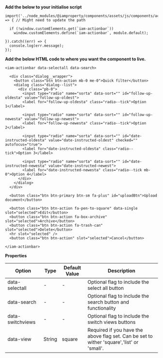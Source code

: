 **Add the below to your initialise script**

```
import('../node_modules/@iamproperty/components/assets/js/components/actionbar/actionbar.component.min').then(module => { // Might need to update the path

  if (!window.customElements.get(`iam-actionbar`))
    window.customElements.define(`iam-actionbar`, module.default);

}).catch((err) => {
  console.log(err.message);
});
```

**Add the below HTML code to where you want the component to live.**

```
<iam-actionbar data-selectall data-search>
  
  <div class="dialog__wrapper">
    <button class="btn btn-action mb-0 me-0">Quick filter</button>
    <dialog class="dialog--list">
      <div class="pb-0">
        <input type="radio" name="sorta" data-sort="" id="follow-up-oldesta" value="follow-up-oldest">
        <label for="follow-up-oldesta" class="radio--tick">Option 1</label>

        <input type="radio" name="sorta" data-sort="" id="follow-up-newesta" value="follow-up-newest">
        <label for="follow-up-newesta" class="radio--tick">Option 2</label>

        <input type="radio" name="sorta" data-sort="" id="date-instructed-oldesta" value="date-instructed-oldest" checked="" autofocus="true">
        <label for="date-instructed-oldesta" class="radio--tick">Option 3</label>

        <input type="radio" name="sorta" data-sort="" id="date-instructed-newesta" value="date-instructed-newest">
        <label for="date-instructed-newesta" class="radio--tick mb-0">Option 4</label>
      </div>
    </dialog>
  </div>

  <button class="btn btn-primary btn-sm fa-plus" id="uploadBtn">Upload document</button>

  <button class="btn btn-action fa-pen-to-square" data-single slot="selected">Edit</button>
  <button class="btn btn-action fa-box-archive" slot="selected">Archive</button>
  <button class="btn btn-action fa-trash-can" slot="selected">Delete</button>
  <hr slot="selected" />
  <button class="btn btn-action" slot="selected">Cancel</button>

</iam-actionbar>
```
**Properties**

| Option | Type | Default Value | Description |
| ------ | ---- | ------------- | ----------- |
| data-selectall | - | - | Optional flag to include the select all button |
| data-search | - | - | Optional flag to include the search button and functionality |
| data-switchviews | - | - | Optional flag to include the switch views buttons |
| data-view | String | square | Required if you have the above flag set. Can be set to wither 'square','list' or 'small'. |
